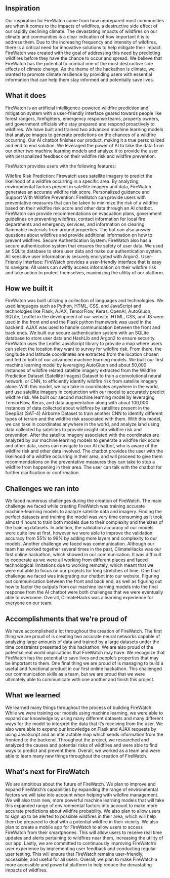 ## Inspiration

Our inspiration for FireWatch came from how unprepared most communities are when it comes to the impacts of wildfires, a destructive side effect of our rapidly declining climate. The devastating impacts of wildfires on our climate and communities is a clear indication of how important it is to address them. Due to the increasing frequency and intensity of wildfires, there is a critical need for innovative solutions to help mitigate their impact. FireWatch was created with the goal of addressing this need by predicting wildfires before they have the chance to occur and spread. We believe that FireWatch has the potential to combat one of the most destructive side effects of climate change. As the theme of the hackathon is climate, we wanted to promote climate resilience by providing users with essential information that can help them stay informed and potentially save lives.

## What it does

FireWatch is an artificial intelligence-powered wildfire prediction and mitigation system with a user-friendly interface geared towards people like forest rangers, firefighters, emergency response teams, property owners, and government officials who stay prepared and respond proactively to wildfires. We have built and trained two advanced machine learning models that analyze images to generate predictions on the chances of a wildfire occurring. Our AI chatbot finishes our product, making it a true personalized and end to end solution. We leveraged the power of AI to take the data from our other two machine learning models and analyze it to provide the user with personalized feedback on their wildfire risk and wildfire prevention.

FireWatch provides users with the following features: 

Wildfire Risk Prediction: Firewatch uses satellite imagery to predict the likelihood of a wildfire occurring in a specific area. By analyzing environmental factors present in satellite imagery and data, FireWatch generates an accurate wildfire risk score. 
Personalized guidance and Support With Wildfire Prevention: FireWatch can provide users with preventative measures that can be taken to minimize the risk of a wildfire based on their wildfire risk score and other data through an AI chatbot. FireWatch can provide recommendations on evacuation plans, government guidelines on preventing wildfires, contact information for local fire departments and emergency services, and information on clearing flammable materials from around properties. The bot can also answer questions about wildfires and provide additional information on how to prevent wildfires.
Secure Authentication System: FireWatch also has a secure authentication system that ensures the safety of user data. We used an SQLite database to store user data and make our authentication system. All sensitive user information is securely encrypted with Argon2. 
User-Friendly Interface: FireWatch provides a user-friendly interface that is easy to navigate. All users can swiftly access information on their wildfire risk and take action to protect themselves, maximizing the utility of our platform.

## How we built it

FireWatch was built utilizing a collection of languages and technologies. We used languages such as Python, HTML, CSS, and JavaScript and technologies like Flask, AJAX, TensorFlow, Keras, OpenAI, AutoGluon, SQLite, Leaflet in the development of our website. HTML, CSS, and JS were used in the front end and the Flask python framework was used in the backend. AJAX was used to handle communication between the front and back ends. We built our secure authentication system with an SQLite database to store user data and HashLib and Argon2 to ensure security. FireWatch uses the Leaflet JavaScript library to provide a map where users can select the location they want to survey for wildfire risk. From there, the longitude and latitude coordinates are extracted from the location chosen and fed to both of our advanced machine learning models. We built our first machine learning model by leveraging AutoGluon and about 50,000 instances of wildfire related satellite imagery extracted from the Wildfire Prediction Dataset (Satellite Images) Dataset to train a convolutional neural network, or CNN, to efficiently identify wildfire risk from satellite imagery alone. With this model, we can take in coordinates anywhere in the world, and use satellite imagery in conjunction with our model to accurately predict wildfire risk. We built our second machine learning model by leveraging TensorFlow, Keras, and data augmentation along with about 100,000 instances of data collected about wildfires by satellites present in the DeepSat (SAT-4) Airborne Dataset to train another CNN to identify different types of terrain and the wildfire risk associated with them. With this model, we can take in coordinates anywhere in the world, and analyze land using data collected by satellites to provide insight into wildfire risk and prevention. After the satellite imagery associated with the coordinates are analyzed by our machine learning models to generate a wildfire risk score and other data, users can navigate to our AI chatbot, who is aware of the wildfire risk and other data involved. The chatbot provides the user with the likelihood of a wildfire occurring in their area, and will proceed to give them recommendations on the preventative measures they can take to stop a wildfire from happening in their area. The user can talk with the chatbot for further clarification or confirmation.

## Challenges we ran into

We faced numerous challenges during the creation of FireWatch. The main challenge we faced while creating FireWatch was training accurate machine-learning models to analyze satellite data and imagery. Finding the perfect datasets and training the model was very time consuming as it took almost 4 hours to train both models due to their complexity and the sizes of the training datasets. In addition, the validation accuracy of our models were quite low at first, however we were able to improve the validation accuracy from 55% to 99% by adding more layers and complexity to our models. Another challenge we faced was communication. Although our team has worked together several times in the past, ClimateHacks was our first online hackathon, which showed in our communication. It was difficult to cooperate as we were all working from different places and faced technological limitations due to working remotely, which meant that we were not able to focus on our projects for long stretches of time. One final challenge we faced was integrating our chatbot into our website. Figuring out communication between the front and back end, as well as figuring out how to factor the outputs from our machine learning models into the final response from the AI chatbot were both challenges that we were eventually able to overcome. Overall, ClimateHacks was a learning experience for everyone on our team.

## Accomplishments that we're proud of

We have accomplished a lot throughout the creation of FireWatch. The first thing we are proud of is creating two accurate neural networks capable of analyzing large amounts of data and trained by a large datasets under the time constraints presented by this hackathon. We are also proud of the potential real world implications that FireWatch may have. We recognize that FireWatch has the potential to save lives and people’s properties that may be important to them. One final thing we are proud of is managing to build a useful and functional product in our first online hackathon. This challenged our communication skills as a team, but we are proud that we were ultimately able to communicate with one another and finish this project. 

## What we learned

We learned many things throughout the process of building FireWatch. While we were training our models using machine learning, we were able to expand our knowledge by using many different datasets and many different ways for the model to interpret the data that it’s receiving from the user. We also were able to expand our knowledge on Flask and AJAX requests by using JavaScript and an interactable map which sends information from the frontend to the backend. Throughout the project, we researched and analyzed the causes and potential risks of wildfires and were able to find ways to predict and prevent them. Overall, we worked as a team and were able to learn many new things throughout the creation of FireWatch.

## What's next for FireWatch

We are ambitious about the future of FireWatch. We plan to improve and expand FireWatch’s capabilities by expanding the range of environmental factors we will take into account when helping with wildfire management. We will also train new, more powerful machine learning models that will take this expanded range of environmental factors into account to make more accurate predictions about wildfire probability. We also plan to allow users to sign up to be alerted to possible wildfires in their area, which will help them be prepared to deal with a potential wildfire in their vicinity. We also plan to create a mobile app for FireWatch to allow users to access FireWatch from their smartphones. This will allow users to receive real time updates and alerts pertaining to wildfires near them, increasing the utility of our app. Lastly, we are committed to continuously improving FireWatch’s user experience by implementing user feedback and conducting regular user testing. This will ensure that FireWatch remains user-friendly, accessible, and useful for all users. Overall, we plan to make FireWatch a more accessible and powerful platform to help reduce the devastating impacts of wildfires.
